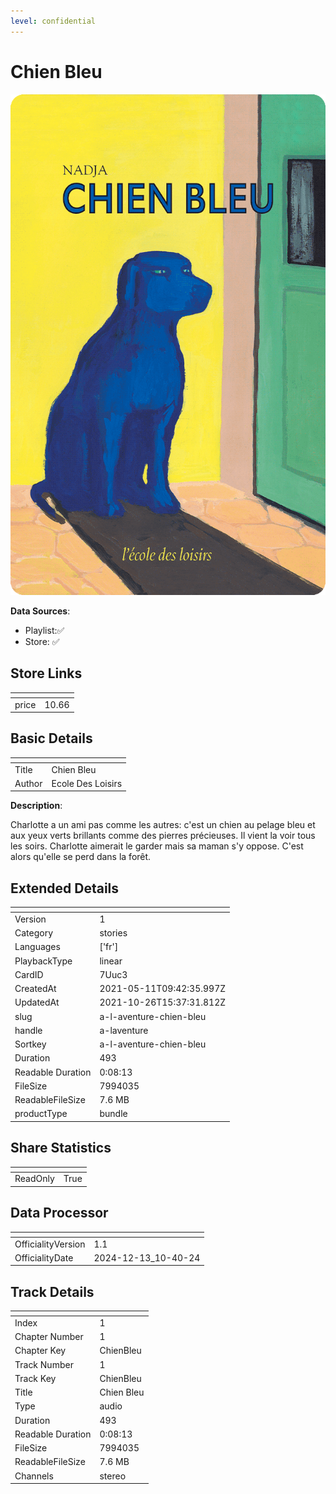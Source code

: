 ```yaml
---
level: confidential
---
```

# Chien Bleu

![card_[7Uuc3].png](../../img/cards/card_[7Uuc3].png)

**Data Sources**: 

- Playlist:✅
- Store: ✅


## Store Links

| <!-- --> | <!-- --> |
| - | - |
| price | 10.66 |


## Basic Details

| <!-- --> | <!-- --> |
| - | - |
| Title | Chien Bleu |
| Author | Ecole Des Loisirs |

**Description**:

Charlotte a un ami pas comme les autres:  c'est un chien au pelage bleu et aux yeux verts brillants comme des pierres précieuses. Il vient la voir tous les soirs. Charlotte aimerait le garder mais sa maman s'y oppose. C'est alors qu'elle se perd dans la forêt.


## Extended Details

| <!-- --> | <!-- --> |
| - | - |
| Version | 1 |
| Category | stories |
| Languages | ['fr'] |
| PlaybackType | linear |
| CardID | 7Uuc3 |
| CreatedAt | 2021-05-11T09:42:35.997Z |
| UpdatedAt | 2021-10-26T15:37:31.812Z |
| slug | a-l-aventure-chien-bleu |
| handle | a-laventure |
| Sortkey | a-l-aventure-chien-bleu |
| Duration | 493 |
| Readable Duration | 0:08:13 |
| FileSize | 7994035 |
| ReadableFileSize | 7.6 MB |
| productType | bundle |


## Share Statistics

| <!-- --> | <!-- --> |
| - | - |
| ReadOnly | True |


## Data Processor

| <!-- --> | <!-- --> |
| - | - |
| OfficialityVersion | 1.1
| OfficialityDate | 2024-12-13_10-40-24


## Track Details

| <!-- --> | <!-- --> |
| - | - |
| Index | 1 |
| Chapter Number | 1 |
| Chapter Key | ChienBleu |
| Track Number | 1 |
| Track Key | ChienBleu |
| Title | Chien Bleu |
| Type | audio |
| Duration | 493 |
| Readable Duration | 0:08:13 |
| FileSize | 7994035 |
| ReadableFileSize | 7.6 MB |
| Channels | stereo |

